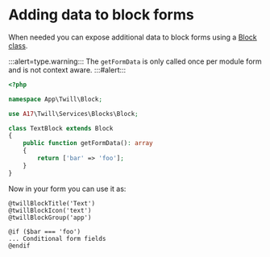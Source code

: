 # Adding data to block forms

When needed you can expose additional data to block forms using a [Block class](./block-classes.md).

:::alert=type.warning:::
The `getFormData` is only called once per module form and is not context aware.
:::#alert:::

```php
<?php

namespace App\Twill\Block;

use A17\Twill\Services\Blocks\Block;

class TextBlock extends Block
{
    public function getFormData(): array
    {
        return ['bar' => 'foo'];
    }
}
```

Now in your form you can use it as:

```blade
@twillBlockTitle('Text')
@twillBlockIcon('text')
@twillBlockGroup('app')

@if ($bar === 'foo')
... Conditional form fields
@endif
```
